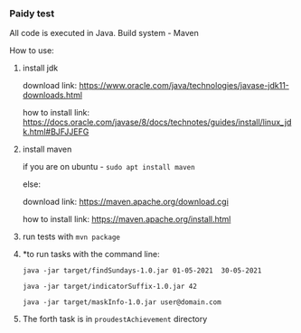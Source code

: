 ### Paidy test
All code is executed in Java. Build system - Maven

How to use:
1) install jdk

    download link:
    https://www.oracle.com/java/technologies/javase-jdk11-downloads.html

    how to install link:
    https://docs.oracle.com/javase/8/docs/technotes/guides/install/linux_jdk.html#BJFJJEFG

2) install maven
    
    if you are on ubuntu - `sudo apt install maven`
    
    else:
    
    download link: https://maven.apache.org/download.cgi

    how to install link: https://maven.apache.org/install.html

3) run tests with `mvn package`

4) *to run tasks with the command line:

    `java -jar target/findSundays-1.0.jar 01-05-2021  30-05-2021`
    
    `java -jar target/indicatorSuffix-1.0.jar 42`
    
    `java -jar target/maskInfo-1.0.jar user@domain.com`
    
5) The forth task is in `proudestAchievement` directory
    




